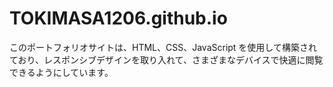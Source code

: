 # TOKIMASA1206.github.io
このポートフォリオサイトは、HTML、CSS、JavaScript を使用して構築されており、レスポンシブデザインを取り入れて、さまざまなデバイスで快適に閲覧できるようにしています。
